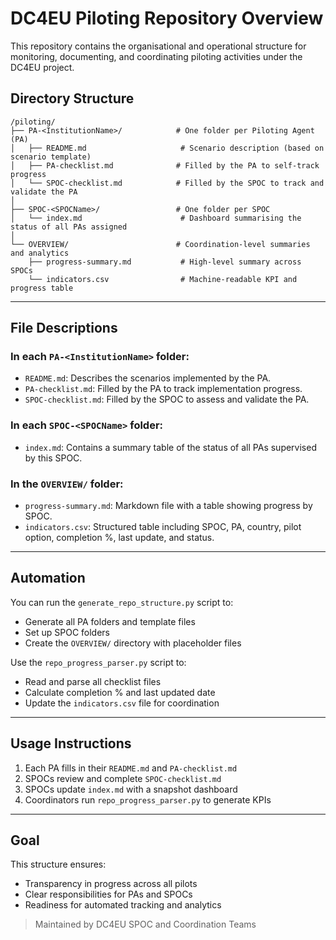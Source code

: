 # DC4EU Piloting Repository Overview

This repository contains the organisational and operational structure for monitoring, documenting, and coordinating piloting activities under the DC4EU project.

## Directory Structure

```
/piloting/
├── PA-<InstitutionName>/            # One folder per Piloting Agent (PA)
│   ├── README.md                     # Scenario description (based on scenario template)
│   ├── PA-checklist.md              # Filled by the PA to self-track progress
│   └── SPOC-checklist.md            # Filled by the SPOC to track and validate the PA
│
├── SPOC-<SPOCName>/                 # One folder per SPOC
│   └── index.md                      # Dashboard summarising the status of all PAs assigned
│
└── OVERVIEW/                        # Coordination-level summaries and analytics
    ├── progress-summary.md           # High-level summary across SPOCs
    └── indicators.csv                # Machine-readable KPI and progress table
```

---

## File Descriptions

### In each `PA-<InstitutionName>` folder:
- `README.md`: Describes the scenarios implemented by the PA.
- `PA-checklist.md`: Filled by the PA to track implementation progress.
- `SPOC-checklist.md`: Filled by the SPOC to assess and validate the PA.

### In each `SPOC-<SPOCName>` folder:
- `index.md`: Contains a summary table of the status of all PAs supervised by this SPOC.

### In the `OVERVIEW/` folder:
- `progress-summary.md`: Markdown file with a table showing progress by SPOC.
- `indicators.csv`: Structured table including SPOC, PA, country, pilot option, completion %, last update, and status.

---

## Automation
You can run the `generate_repo_structure.py` script to:
- Generate all PA folders and template files
- Set up SPOC folders
- Create the `OVERVIEW/` directory with placeholder files

Use the `repo_progress_parser.py` script to:
- Read and parse all checklist files
- Calculate completion % and last updated date
- Update the `indicators.csv` file for coordination

---

## Usage Instructions
1. Each PA fills in their `README.md` and `PA-checklist.md`
2. SPOCs review and complete `SPOC-checklist.md`
3. SPOCs update `index.md` with a snapshot dashboard
4. Coordinators run `repo_progress_parser.py` to generate KPIs

---

## Goal
This structure ensures:
- Transparency in progress across all pilots
- Clear responsibilities for PAs and SPOCs
- Readiness for automated tracking and analytics

> Maintained by DC4EU SPOC and Coordination Teams